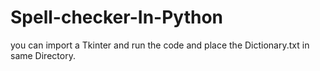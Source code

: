 # Spell-checker-In-Python
you can import a Tkinter and run the code and place the Dictionary.txt in same Directory. 
